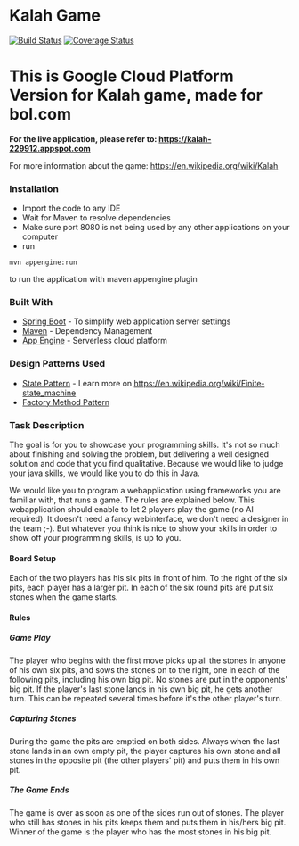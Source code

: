 # Kalah Game

[![Build Status](https://travis-ci.org/acaremre7/ea-kalah.svg?branch=master)](https://travis-ci.org/acaremre7/ea-kalah) 
[![Coverage Status](https://coveralls.io/repos/github/acaremre7/ea-kalah/badge.svg?branch=master)](https://coveralls.io/github/acaremre7/ea-kalah?branch=master)

# This is Google Cloud Platform Version for Kalah game, made for bol.com
**For the live application, please refer to: https://kalah-229912.appspot.com**

For more information about the game: https://en.wikipedia.org/wiki/Kalah

### Installation

- Import the code to any IDE
- Wait for Maven to resolve dependencies
- Make sure port 8080 is not being used by any other applications on your computer
- run
```
mvn appengine:run
```
to run the application with maven appengine plugin
### Built With

* [Spring Boot](http://spring.io/projects/spring-boot) - To simplify web application server settings
* [Maven](https://maven.apache.org/) - Dependency Management
* [App Engine](https://cloud.google.com/appengine/) - Serverless cloud platform

### Design Patterns Used
* [State Pattern](https://en.wikipedia.org/wiki/State_pattern) - Learn more on https://en.wikipedia.org/wiki/Finite-state_machine
* [Factory Method Pattern](https://en.wikipedia.org/wiki/Factory_method_pattern)

### Task Description

The goal is for you to showcase your programming skills. It's not so much about finishing and solving the problem, but delivering  a well designed solution and code that you find qualitative. Because we would like to judge your java skills, we would like you to do this in Java.

We would like you to program a webapplication using frameworks you are familiar with, that runs a game. The rules are explained below.
This webapplication should enable to let 2 players play the game (no AI required). It doesn't need a fancy webinterface, we don't need a designer in the team ;-). But whatever you think is nice to show your skills in order to show off your programming skills, is up to you.

#### Board Setup
Each of the two players has his six pits in front of him. To the right of the six pits, each player has a larger pit. In each of the six round pits are put six stones when the game starts.

#### Rules
##### Game Play
The player who begins with the first move picks up all the stones in anyone of his own six pits, and sows the stones on to the right, one in each of the following pits, including his own big pit. No stones are put in the opponents' big pit. If the player's last stone lands in his own big pit, he gets another turn. This can be repeated several times before it's the other player's turn.

##### Capturing Stones
During the game the pits are emptied on both sides. Always when the last stone lands in an own empty pit, the player captures his own stone and all stones in the opposite pit (the other players' pit) and puts them in his own pit.

##### The Game Ends
The game is over as soon as one of the sides run out of stones. The player who still has stones in his pits keeps them and puts them in his/hers big pit. Winner of the game is the player who has the most stones in his big pit.
